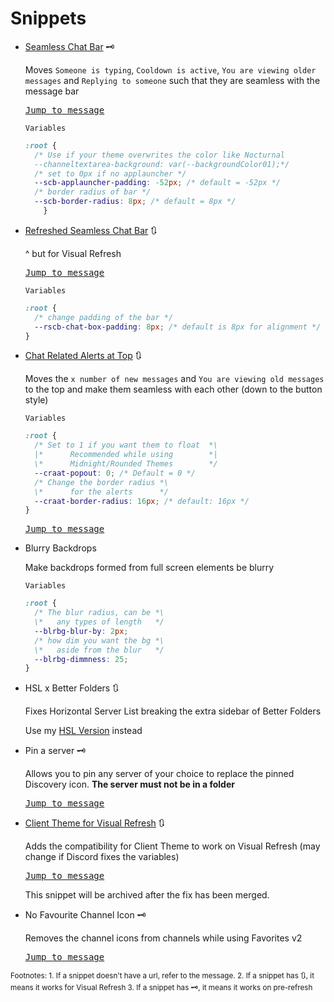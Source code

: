 # Snippets

- [Seamless Chat Bar](https://nspc911.github.io/themes/vencord/SeamlessChatBar.theme.css) 🗝

  Moves `Someone is typing`, `Cooldown is active`, `You are viewing older messages` and `Replying to someone` such that they are seamless with the message bar

  [<kbd>Jump to message</kbd>](https://discord.com/channels/1015060230222131221/1028106818368589824/1322496323202715689)

  `Variables`

	```css
	:root {
	  /* Use if your theme overwrites the color like Nocturnal
	  --channeltextarea-background: var(--backgroundColor01);*/
	  /* set to 0px if no applauncher */
	  --scb-applauncher-padding: -52px; /* default = -52px */
	  /* border radius of bar */
	  --scb-border-radius: 8px; /* default = 8px */
		}
	```

- [Refreshed Seamless Chat Bar](https://nspc911.github.io/themes/vencord/RefreshedSeamlessChatBar.theme.css) 🔃

  ^ but for Visual Refresh

  [<kbd>Jump to message</kbd>](https://discord.com/channels/1015060230222131221/1028106818368589824/1354738654148427786)

  `Variables`

    ```css
	:root {
	  /* change padding of the bar */
	  --rscb-chat-box-padding: 8px; /* default is 8px for alignment */
	}
	```

- [Chat Related Alerts at Top](https://nspc911.github.io/themes/vencord/ChatRelatedAlertsAtTop.theme.css) 🔃

  Moves the `x number of new messages` and `You are viewing old messages` to the top and make them seamless with each other (down to the button style)

  `Variables`

    ```css
	:root {
	  /* Set to 1 if you want them to float  *\
	  |*      Recommended while using        *|
	  \*      Midnight/Rounded Themes        */
      --craat-popout: 0; /* Default = 0 */
	  /* Change the border radius *\
	  \*      for the alerts      */
      --craat-border-radius: 16px; /* default: 16px */
	}
    ```

  [<kbd>Jump to message</kbd>](https://discord.com/channels/1015060230222131221/1028106818368589824/1354756324285743216)

- Blurry Backdrops

  Make backdrops formed from full screen elements be blurry
  
  `Variables`
  
    ```css
    :root {
      /* The blur radius, can be *\
      \*   any types of length   */
      --blrbg-blur-by: 2px;
      /* how dim you want the bg *\
      \*   aside from the blur   */
      --blrbg-dimmness: 25;
    }
    ```

- HSL x Better Folders 🔃

  Fixes Horizontal Server List breaking the extra sidebar of Better Folders

  Use my [HSL Version](https://nspc911.github.io/themes/vencord/HorizontalServerList.theme.css) instead

- Pin a server 🗝

  Allows you to pin any server of your choice to replace the pinned Discovery icon. **The server must not be in a folder**

  [<kbd>Jump to message</kbd>](https://discord.com/channels/1015060230222131221/1028106818368589824/1327967783778254868)

- [Client Theme for Visual Refresh](https://nspc911.github.io/themes/vencord/VisualRefreshClientTheme.theme.css) 🔃

  Adds the compatibility for Client Theme to work on Visual Refresh (may change if Discord fixes the variables)

  [<kbd>Jump to message</kbd>](https://discord.com/channels/1015060230222131221/1028106818368589824/1331976527545368646)

  This snippet will be archived after the fix has been merged.

- No Favourite Channel Icon 🗝

  Removes the channel icons from channels while using Favorites v2

  [<kbd>Jump to message</kbd>](https://discord.com/channels/1015060230222131221/1028106818368589824/1337032719602946079)

<sub>
Footnotes:
1. If a snippet doesn't have a url, refer to the message.
2. If a snippet has <kbd>🔃</kbd>, it means it works for Visual Refresh
3. If a snippet has <kbd>🗝️</kbd>, it means it works on pre-refresh
<sub>
